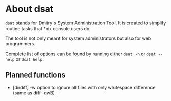# About dsat

`dsat` stands for Dmitry's System Administration Tool. It is created to simplify routine tasks that *nix console users do.

The tool is not only meant for system administrators but also for web programmers.

Complete list of options can be found by running either `dsat -h` or `dsat --help` or `dsat help`.

## Planned functions
- [dirdiff] -w option to ignore all files with only whitespace difference (same as diff -qwB)

